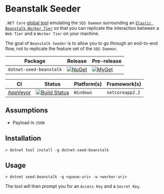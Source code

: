 # Beanstalk Seeder

`.NET Core` [global tool][dotnet-global-tools] emulating the `SQS Daemon` surrounding an [`Elastic Beanstalk Worker Tier`][worker-tier] so that you can replicate the interaction between a `Web Tier` and a `Worker Tier` on your machine.

The goal of `Beanstalk Seeder` is to allow you to go through an end-to-end flow, not to replicate the feature set of the `SQS Daemon`.

| Package | Release | Pre-release |
| --- | --- | --- |
| `dotnet-seed-beanstalk` | [![NuGet][nuget-tool-badge]][nuget-tool-command] | [![MyGet][myget-tool-badge]][myget-tool-command] |

| CI | Status | Platform(s) | Framework(s) |
| --- | --- | --- | --- |
| [AppVeyor][app-veyor] | [![Build Status][app-veyor-shield]][app-veyor] | `Windows` | `netcoreapp2.2` |

## Assumptions

- Payload in `JSON`

## Installation

```posh
> dotnet tool install -g dotnet-seed-beanstalk
```

## Usage

```posh
> dotnet seed-beanstalk -q <queue-uri> -w <worker-uri>
```

The tool will then prompt you for an `Access Key` and a `Secret Key`.

[worker-tier]: http://docs.aws.amazon.com/elasticbeanstalk/latest/dg/using-features-managing-env-tiers.html
[available-regions]: http://docs.aws.amazon.com/AWSEC2/latest/UserGuide/using-regions-availability-zones.html#concepts-available-regions
[app-veyor-yml]: appveyor.yml
[app-veyor]: https://ci.appveyor.com/project/GabrielWeyer/beanstalk-seeder
[app-veyor-shield]: https://img.shields.io/appveyor/ci/gabrielweyer/beanstalk-seeder/master.svg?label=AppVeyor&style=flat-square
[dotnet-global-tools]: https://docs.microsoft.com/en-us/dotnet/core/tools/global-tools
[nuget-tool-badge]: https://img.shields.io/nuget/v/dotnet-seed-beanstalk.svg?label=NuGet&style=flat-square
[nuget-tool-command]: https://www.nuget.org/packages/dotnet-seed-beanstalk
[myget-tool-badge]: https://img.shields.io/myget/gabrielweyer-pre-release/v/dotnet-seed-beanstalk.svg?label=MyGet&style=flat-square
[myget-tool-command]: https://www.myget.org/feed/gabrielweyer-pre-release/package/nuget/dotnet-seed-beanstalk
